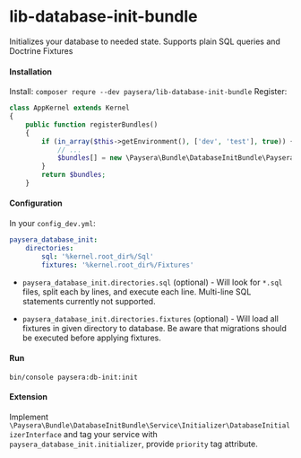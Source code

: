 lib-database-init-bundle
========================

Initializes your database to needed state.
Supports plain SQL queries and Doctrine Fixtures

#### Installation
Install: `composer requre --dev paysera/lib-database-init-bundle`
Register:
```php
class AppKernel extends Kernel
{
    public function registerBundles()
    {
        if (in_array($this->getEnvironment(), ['dev', 'test'], true)) {
            // ...
            $bundles[] = new \Paysera\Bundle\DatabaseInitBundle\PayseraDatabaseInitBundle();
        }
        return $bundles;
    }
```

#### Configuration
In your `config_dev.yml`:
```yaml
paysera_database_init:
    directories:
        sql: '%kernel.root_dir%/Sql'
        fixtures: '%kernel.root_dir%/Fixtures'
```
- `paysera_database_init.directories.sql` (optional) - 
Will look for `*.sql` files, split each by lines, and execute each line.
Multi-line SQL statements currently not supported.


- `paysera_database_init.directories.fixtures` (optional) - 
Will load all fixtures in given directory to database.
Be aware that migrations should be executed before applying fixtures.

#### Run
`bin/console paysera:db-init:init`


#### Extension
Implement `\Paysera\Bundle\DatabaseInitBundle\Service\Initializer\DatabaseInitializerInterface`
and tag your service with `paysera_database_init.initializer`, provide `priority` tag attribute.
